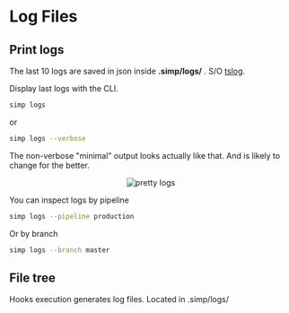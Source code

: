 # Log Files

## Print logs

The last 10 logs are saved in json inside **.simp/logs/** . S/O [tslog](https://tslog.js.org/).

Display last logs with the CLI.

```bash
simp logs
```

or

```bash
simp logs --verbose
```

The non-verbose "minimal" output looks actually like that.
And is likely to change for the better.

<p align="center">
  <img class="terminal" src="https://simp.areskul.com/images/logs.png" alt="pretty logs">
</p>

You can inspect logs by pipeline

```bash
simp logs --pipeline production
```

Or by branch

```bash
simp logs --branch master
```

## File tree

Hooks execution generates log files.
Located in .simp/logs/
